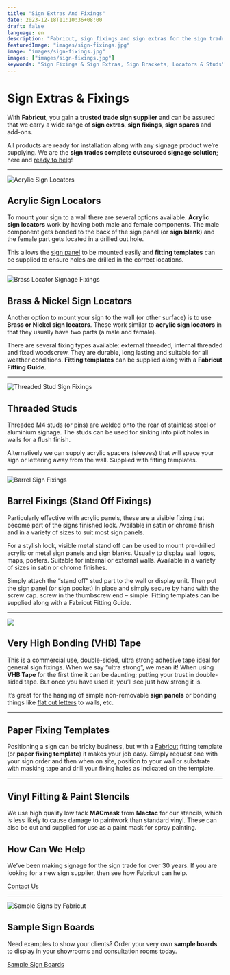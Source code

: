 ```yaml
---
title: "Sign Extras And Fixings"
date: 2023-12-18T11:10:36+08:00
draft: false
language: en
description: "Fabricut, sign fixings and sign extras for the sign trade including: fixings, panel pockets, locators, threaded studs, templates and more"
featuredImage: "images/sign-fixings.jpg"
image: "images/sign-fixings.jpg"
images: ["images/sign-fixings.jpg"]
keywords: "Sign Fixings & Sign Extras, Sign Brackets, Locators & Studs"
---
```


Sign Extras & Fixings
=====================

With **Fabricut**, you gain a **trusted trade sign supplier** and can be assured that we carry a wide range of **sign extras**, **sign fixings**, **sign spares** and add-ons.

All products are ready for installation along with any signage product we’re supplying. We are the **sign trades complete outsourced signage solution**; here and [ready to help](/contact)!

* * *

![Acrylic Sign Locators](images/fabricut-sign-fixings.acrylic-sign-locators.[960x420]-min.png)

Acrylic Sign Locators
---------------------

To mount your sign to a wall there are several options available. **Acrylic sign locators** work by having both male and female components. The male component gets bonded to the back of the sign panel (or **sign blank**) and the female part gets located in a drilled out hole.

This allows the [sign panel](/sign-blanks) to be mounted easily and **fitting templates** can be supplied to ensure holes are drilled in the correct locations.

* * *

![Brass Locator Signage Fixings](images/fabricut-sign-fixings.brass-locator-fixings.[960x420]-min.png)

Brass & Nickel Sign Locators
----------------------------

Another option to mount your sign to the wall (or other surface) is to use **Brass or Nickel sign locators**. These work similar to **acrylic sign locators** in that they usually have two parts (a male and female).

There are several fixing types available: external threaded, internal threaded and fixed woodscrew. They are durable, long lasting and suitable for all weather conditions. **Fitting templates** can be supplied along with a **Fabricut Fitting Guide**.

* * *

![Threaded Stud Sign Fixings](images/fabricut-sign-fixings.threaded-studs.[960x476]-min.png)

Threaded Studs
--------------

Threaded M4 studs (or pins) are welded onto the rear of stainless steel or aluminium signage. The studs can be used for sinking into pilot holes in walls for a flush finish.

Alternatively we can supply acrylic spacers (sleeves) that will space your sign or lettering away from the wall. Supplied with fitting templates.

* * *

![Barrel Sign Fixings](images/fabricut-sign-fixings.barrel-fixings.[960x420]-min.png)

Barrel Fixings (Stand Off Fixings)
----------------------------------

Particularly effective with acrylic panels, these are a visible fixing that become part of the signs finished look. Available in satin or chrome finish and in a variety of sizes to suit most sign panels.

For a stylish look, visible metal stand off can be used to mount pre-drilled acrylic or metal sign panels and sign blanks. Usually to display wall logos, maps, posters. Suitable for internal or external walls. Available in a variety of sizes in satin or chrome finishes.

Simply attach the “stand off” stud part to the wall or display unit. Then put the [sign panel](/sign-blanks) (or sign pocket) in place and simply secure by hand with the screw cap. screw in the thumbscrew end – simple. Fitting templates can be supplied along with a Fabricut Fitting Guide.

* * *

![](images/fabricut-sign-fixings.vhb-tape-min.png)

Very High Bonding (VHB) Tape
----------------------------

This is a commercial use, double-sided, ultra strong adhesive tape ideal for general sign fixings. When we say “ultra strong”, we mean it! When using **VHB Tape** for the first time it can be daunting; putting your trust in double-sided tape. But once you have used it, you’ll see just how strong it is.

It’s great for the hanging of simple non-removable **sign panels** or bonding things like [flat cut letters](/flat-cut-letters-and-signs) to walls, etc.

* * *

Paper Fixing Templates
----------------------

Positioning a sign can be tricky business, but with a [Fabricut](/) fitting template (or **paper fixing template**) it makes your job easy. Simply request one with your sign order and then when on site, position to your wall or substrate with masking tape and drill your fixing holes as indicated on the template.

* * *

Vinyl Fitting & Paint Stencils
------------------------------

We use high quality low tack **MACmask** from **Mactac** for our stencils, which is less likely to cause damage to paintwork than standard vinyl. These can also be cut and supplied for use as a paint mask for spray painting.


How Can We Help
---------------

We’ve been making signage for the sign trade for over 30 years. If you are looking for a new sign supplier, then see how Fabricut can help.

[Contact Us](/contact)

* * *

![Sample Signs by Fabricut](images/sample-signs-min.png)

Sample Sign Boards
------------------

Need examples to show your clients? Order your very own **sample boards** to display in your showrooms and consultation rooms today.

[Sample Sign Boards](/sample-signs)